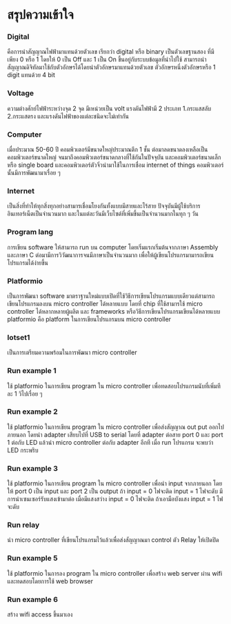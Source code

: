 # สรุปความเข้าใจ
### Digital
  คือการนำสัญญาณไฟฟ้ามาแทนด้วยตัวเลข เรียกว่า digital หรือ binary เป็นตัวเลขฐานสอง ที่มีเพียง 0 หรือ 1 โดยให้ 0 เป็น Off และ 1 เป็น On ขึ้นอยู่กับระบบข้อมูลที่นำไปใช้ สามารถนำสัญญาณดิจิทัลมาใช้กับตัวอักษรได้โดยนำตัวอักษรมาแทนด้วยตัวเลข ตัวอักษรหนึ่งตัวอักษรหรือ 1 digit แทนด้วย 4 bit
### Voltage
  ความต่างศักย์ไฟฟ้าระหว่างจุด 2 จุด มีเหน่วยเป็น volt แรงดันไฟฟ้ามี 2 ประเภท 1.กระแสสลับ 2.กระแสตรง และแรงดันไฟฟ้าของแต่ละชนิดจะไม่เท่ากัน 
### Computer
  เมื่อประมาณ 50-60 ปี คอมพิวเตอร์มีขนาดใหญ่ประมาณตึก 1 ชั้น ต่อมาลดขนาดลงเหลือเป็นคอมพิวเตอร์ขนาดใหญ่ จนมาถึงคอมพิวเตอร์ขนาดกลางที่ใช้กันในปัจจุบัน และคอมพิวเตอร์ขนาดเล็กหรือ single board และคอมพิวเตอร์ตัวจิ๋วนำมาใช้ในการเชื่อม internet of things คอมพิวเตอร์นั้นมีการพัฒนามาเรื่อย ๆ 
### Internet
  เป็นสิ่งที่ทำให้ทุกสิ่งทุกอย่างสามารเชื่อมโยงกันทั้งแบบมีสายและไร้สาย ปัจจุบันมีผู้ใช้บริการอินเทอร์เน็ตเป็นจำนวนมาก และในแต่ละวันมีเว็บไซต์ที่เพิ่มขึ้นเป็นจำนวนมากในทุก ๆ วัน
### Program lang
  การเขียน software ให้สามารถ run บน computer โดยเริ่มแรกเริ่มต้นจากภาษา Assembly และภาษา C ต่อมามีการวิวัฒนาการจนมีภาษาเป็นจำนวนมาก เพื่อให้ผู้เขียนโปรแกรมามารถเขียนโปรแกรมได้ง่ายขึ้น
### Platformio
  เป็นการพัฒนา software มาตราฐานใหม่แบบเปิดที่ใช้วิธีการเขียนโปรแกรมแบบเดียวแต่สามารถเขียนโปรแกรมลงบน micro controller ได้หลายแบบ โดยที่ chip ที่ใช้สามารใช้ micro controller ได้หลากหลายผู้ผลิต และ frameworks หรือวิธีการเขียนโปรแกรมเขียนได้หลายแบบ  platformio คือ platform ในการเขียนโปรแกรมบน micro controller
### Iotset1
  เป็นการเตรียมความพร้อมในการพัฒนา micro controller 
### Run example 1
  ใช้ platformio ในการเขียน program ใน micro controller เพื่อทดสอบโปรแกรมนับที่เพิ่มทีละ 1 วิไปเรื่อย ๆ
### Run example 2
  ใช้ platformio ในการเขียน program ใน micro controller เพื่อส่งสัญญาณ out put ออกไปภายนอก โดยนำ adapter เสียบไปที่ USB to serial โดยที่ adapter ต่อสาย port 0 และ port 1 ต่อกับ LED แล้วนำ micro controller ต่อกับ adapter อีกที  เมื่อ run โปรแกรม จะพบว่า LED กระพริบ
### Run example 3
  ใช้ platformio ในการเขียน program ใน micro controller เพื่อนำ input จากภายนอก โดยให้ port 0 เป็น input และ port 2 เป็น output ถ้า input = 0 ไฟจะติด input = 1 ไฟจะดับ มีการนำเซนเซอร์รับแสงเข้ามาต่อ เมื่อมีแสงสว่าง input = 0 ไฟจะติด ถ้าเอามือบังแสง input = 1 ไฟจะดับ
### Run relay 
  นำ micro controller ที่เขียนโปรแกรมไว้แล้วเพื่อส่งสัญญาณมา control ตัว Relay ให้เปิดปิด
### Run example 5
  ใช้ platformio ในการลง program ใน micro controller เพื่อสร้าง web server ผ่าน wifi และทดสอบโดยการใช้ web browser 
### Run example 6
  สร้าง wifi access ขึ้นมาเอง
